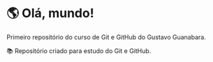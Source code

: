 # 🌎 Olá, mundo!
 Primeiro repositório do curso de Git e GitHub do Gustavo Guanabara.

 📚 Repositório criado para estudo do Git e GitHub.
